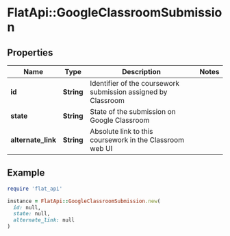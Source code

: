 # FlatApi::GoogleClassroomSubmission

## Properties

| Name | Type | Description | Notes |
| ---- | ---- | ----------- | ----- |
| **id** | **String** | Identifier of the coursework submission assigned by Classroom |  |
| **state** | **String** | State of the submission on Google Classroom |  |
| **alternate_link** | **String** | Absolute link to this coursework in the Classroom web UI |  |

## Example

```ruby
require 'flat_api'

instance = FlatApi::GoogleClassroomSubmission.new(
  id: null,
  state: null,
  alternate_link: null
)
```

